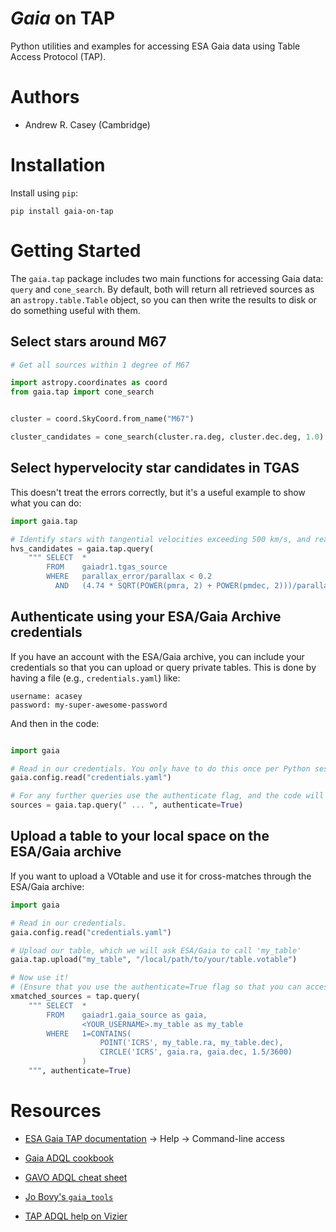 *Gaia* on TAP
=============

Python utilities and examples for accessing ESA Gaia data using Table Access Protocol (TAP).


Authors
=======

 - Andrew R. Casey (Cambridge)


Installation
============

Install using `pip`:

````
pip install gaia-on-tap
````

Getting Started
===============

The `gaia.tap` package includes two main functions for accessing Gaia data: `query` and `cone_search`.
By default, both will return all retrieved sources as an `astropy.table.Table` object, so you can then
write the results to disk or do something useful with them.


Select stars around M67
-----------------------

````python
# Get all sources within 1 degree of M67

import astropy.coordinates as coord
from gaia.tap import cone_search


cluster = coord.SkyCoord.from_name("M67")

cluster_candidates = cone_search(cluster.ra.deg, cluster.dec.deg, 1.0)
````


Select hypervelocity star candidates in TGAS
--------------------------------------------

This doesn't treat the errors correctly, but it's a useful example to show what you can do:

````python
import gaia.tap

# Identify stars with tangential velocities exceeding 500 km/s, and reasonable parallaxes
hvs_candidates = gaia.tap.query(
    """ SELECT  * 
        FROM    gaiadr1.tgas_source
        WHERE   parallax_error/parallax < 0.2
          AND   (4.74 * SQRT(POWER(pmra, 2) + POWER(pmdec, 2)))/parallax > 500 """)
````


Authenticate using your ESA/Gaia Archive credentials
----------------------------------------------------

If you have an account with the ESA/Gaia archive, you can include your credentials so that
you can upload or query private tables. This is done by having a file (e.g., `credentials.yaml`)
like:

````
username: acasey
password: my-super-awesome-password
````

And then in the code:
````python

import gaia

# Read in our credentials. You only have to do this once per Python session!
gaia.config.read("credentials.yaml")

# For any further queries use the authenticate flag, and the code will log you in automagically
sources = gaia.tap.query(" ... ", authenticate=True)
````


Upload a table to your local space on the ESA/Gaia archive
----------------------------------------------------------

If you want to upload a VOtable and use it for cross-matches through the ESA/Gaia archive:

````python
import gaia

# Read in our credentials. 
gaia.config.read("credentials.yaml")

# Upload our table, which we will ask ESA/Gaia to call 'my_table'
gaia.tap.upload("my_table", "/local/path/to/your/table.votable")

# Now use it!
# (Ensure that you use the authenticate=True flag so that you can access your private tables)
xmatched_sources = tap.query(
    """ SELECT  *
        FROM    gaiadr1.gaia_source as gaia,
                <YOUR_USERNAME>.my_table as my_table
        WHERE   1=CONTAINS(
                    POINT('ICRS', my_table.ra, my_table.dec),
                    CIRCLE('ICRS', gaia.ra, gaia.dec, 1.5/3600)
                )
    """, authenticate=True)
````


Resources
=========

- [ESA Gaia TAP documentation](https://gea.esac.esa.int/archive/) -> Help -> Command-line access

- [Gaia ADQL cookbook](https://gaia.ac.uk/science/gaia-data-release-1/adql-cookbook)

- [GAVO ADQL cheat sheet](http://docs.g-vo.org/adqlref/adqlref.pdf)

- [Jo Bovy's `gaia_tools`](https://github.com/jobovy/gaia_tools)

- [TAP ADQL help on Vizier](http://tapvizier.u-strasbg.fr/adql/help.html)

